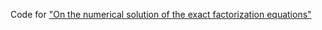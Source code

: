 Code for ["On the numerical solution of the exact factorization equations"](https://aip.scitation.org/doi/10.1063/1.5090802)